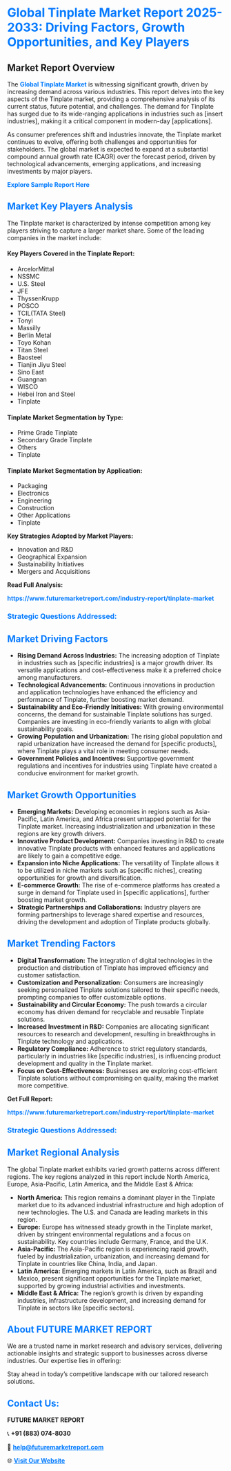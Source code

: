 <h1 style="color: #007BFF;">Global Tinplate Market Report 2025-2033: Driving Factors, Growth Opportunities, and Key Players</h1>

<section id="overview">
<h2>Market Report Overview</h2>
<p>The <a href="https://www.futuremarketreport.com/industry-report/tinplate-market" style="color: #007BFF; text-decoration: none;"><strong>Global Tinplate Market</strong></a> is witnessing significant growth, driven by increasing demand across various industries. This report delves into the key aspects of the Tinplate market, providing a comprehensive analysis of its current status, future potential, and challenges. The demand for Tinplate has surged due to its wide-ranging applications in industries such as [insert industries], making it a critical component in modern-day [applications].</p>
<p>As consumer preferences shift and industries innovate, the Tinplate market continues to evolve, offering both challenges and opportunities for stakeholders. The global market is expected to expand at a substantial compound annual growth rate (CAGR) over the forecast period, driven by technological advancements, emerging applications, and increasing investments by major players.</p>
</section>

<section id="overview">
<p><a href="https://www.futuremarketreport.com/request-sample/reportId=30616" style="color: #007BFF; text-decoration: none;"><strong>Explore Sample Report Here</strong></a></p>
</section>

<section id="key-players">
<h2 style="color: #007BFF;">Market Key Players Analysis</h2>
<p>The Tinplate market is characterized by intense competition among key players striving to capture a larger market share. Some of the leading companies in the market include:</p>
<h4>Key Players Covered in the Tinplate Report:</h4>
<ul><li>ArcelorMittal</li><li>NSSMC</li><li>U.S. Steel</li><li>JFE</li><li>ThyssenKrupp</li><li>POSCO</li><li>TCIL(TATA Steel)</li><li>Tonyi</li><li>Massilly</li><li>Berlin Metal</li><li>Toyo Kohan</li><li>Titan Steel</li><li>Baosteel</li><li>Tianjin Jiyu Steel</li><li>Sino East</li><li>Guangnan</li><li>WISCO</li><li>Hebei Iron and Steel</li><li>Tinplate</li></ul>
<h4>Tinplate Market Segmentation by Type:</h4>
<ul><li>Prime Grade Tinplate</li><li>Secondary Grade Tinplate</li><li>Others</li><li>Tinplate</li></ul>

<h4>Tinplate Market Segmentation by Application:</h4>
<ul><li>Packaging</li><li>Electronics</li><li>Engineering</li><li>Construction</li><li>Other Applications</li><li>Tinplate</li></ul>
<p><strong>Key Strategies Adopted by Market Players:</strong></p>
<ul>
<li>Innovation and R&D</li>
<li>Geographical Expansion</li>
<li>Sustainability Initiatives</li>
<li>Mergers and Acquisitions</li>
</ul>
</section>

<section>
<p><strong>Read Full Analysis: </strong></p><a href="https://www.futuremarketreport.com/industry-report/tinplate-market" style="color: #007BFF; text-decoration: none;"><strong>https://www.futuremarketreport.com/industry-report/tinplate-market</strong></a>
<h3 style="color: #007BFF;">Strategic Questions Addressed:</h3>
</section>

<section id="driving-factors">
<h2 style="color: #007BFF;">Market Driving Factors</h2>
<ul>
<li><strong>Rising Demand Across Industries:</strong> The increasing adoption of Tinplate in industries such as [specific industries] is a major growth driver. Its versatile applications and cost-effectiveness make it a preferred choice among manufacturers.</li>
<li><strong>Technological Advancements:</strong> Continuous innovations in production and application technologies have enhanced the efficiency and performance of Tinplate, further boosting market demand.</li>
<li><strong>Sustainability and Eco-Friendly Initiatives:</strong> With growing environmental concerns, the demand for sustainable Tinplate solutions has surged. Companies are investing in eco-friendly variants to align with global sustainability goals.</li>
<li><strong>Growing Population and Urbanization:</strong> The rising global population and rapid urbanization have increased the demand for [specific products], where Tinplate plays a vital role in meeting consumer needs.</li>
<li><strong>Government Policies and Incentives:</strong> Supportive government regulations and incentives for industries using Tinplate have created a conducive environment for market growth.</li>
</ul>
</section>

<section id="growth-opportunities">
<h2 style="color: #007BFF;">Market Growth Opportunities</h2>
<ul>
<li><strong>Emerging Markets:</strong> Developing economies in regions such as Asia-Pacific, Latin America, and Africa present untapped potential for the Tinplate market. Increasing industrialization and urbanization in these regions are key growth drivers.</li>
<li><strong>Innovative Product Development:</strong> Companies investing in R&D to create innovative Tinplate products with enhanced features and applications are likely to gain a competitive edge.</li>
<li><strong>Expansion into Niche Applications:</strong> The versatility of Tinplate allows it to be utilized in niche markets such as [specific niches], creating opportunities for growth and diversification.</li>
<li><strong>E-commerce Growth:</strong> The rise of e-commerce platforms has created a surge in demand for Tinplate used in [specific applications], further boosting market growth.</li>
<li><strong>Strategic Partnerships and Collaborations:</strong> Industry players are forming partnerships to leverage shared expertise and resources, driving the development and adoption of Tinplate products globally.</li>
</ul>
</section>

<section id="trending-factors">
<h2 style="color: #007BFF;">Market Trending Factors</h2>
<ul>
<li><strong>Digital Transformation:</strong> The integration of digital technologies in the production and distribution of Tinplate has improved efficiency and customer satisfaction.</li>
<li><strong>Customization and Personalization:</strong> Consumers are increasingly seeking personalized Tinplate solutions tailored to their specific needs, prompting companies to offer customizable options.</li>
<li><strong>Sustainability and Circular Economy:</strong> The push towards a circular economy has driven demand for recyclable and reusable Tinplate solutions.</li>
<li><strong>Increased Investment in R&D:</strong> Companies are allocating significant resources to research and development, resulting in breakthroughs in Tinplate technology and applications.</li>
<li><strong>Regulatory Compliance:</strong> Adherence to strict regulatory standards, particularly in industries like [specific industries], is influencing product development and quality in the Tinplate market.</li>
<li><strong>Focus on Cost-Effectiveness:</strong> Businesses are exploring cost-efficient Tinplate solutions without compromising on quality, making the market more competitive.</li>
</ul>
</section>

<section>
<p><strong>Get Full Report: </strong></p><a href="https://www.futuremarketreport.com/industry-report/tinplate-market" style="color: #007BFF; text-decoration: none;"><strong>https://www.futuremarketreport.com/industry-report/tinplate-market</strong></a>
<h3 style="color: #007BFF;">Strategic Questions Addressed:</h3>
</section>


<section id="regional-analysis">
<h2 style="color: #007BFF;">Market Regional Analysis</h2>
<p>The global Tinplate market exhibits varied growth patterns across different regions. The key regions analyzed in this report include North America, Europe, Asia-Pacific, Latin America, and the Middle East & Africa:</p>
<ul>
<li><strong>North America:</strong> This region remains a dominant player in the Tinplate market due to its advanced industrial infrastructure and high adoption of new technologies. The U.S. and Canada are leading markets in this region.</li>
<li><strong>Europe:</strong> Europe has witnessed steady growth in the Tinplate market, driven by stringent environmental regulations and a focus on sustainability. Key countries include Germany, France, and the U.K.</li>
<li><strong>Asia-Pacific:</strong> The Asia-Pacific region is experiencing rapid growth, fueled by industrialization, urbanization, and increasing demand for Tinplate in countries like China, India, and Japan.</li>
<li><strong>Latin America:</strong> Emerging markets in Latin America, such as Brazil and Mexico, present significant opportunities for the Tinplate market, supported by growing industrial activities and investments.</li>
<li><strong>Middle East & Africa:</strong> The region’s growth is driven by expanding industries, infrastructure development, and increasing demand for Tinplate in sectors like [specific sectors].</li>
</ul>
</section>

<footer>
<h2 style="color: #007BFF;">About FUTURE MARKET REPORT</h2>
<p>We are a trusted name in market research and advisory services, delivering actionable insights and strategic support to businesses across diverse industries. Our expertise lies in offering:</p>

<p>Stay ahead in today’s competitive landscape with our tailored research solutions.</p>

<h2 style="color: #007BFF;">Contact Us:</h2>
<p><strong>FUTURE MARKET REPORT</strong></p>
<p>📞 <strong>+91 (883) 074-8030</strong></p>
<p>📧 <strong><a href="mailto:help@futuremarketreport.com" style="color: #007BFF;">help@futuremarketreport.com</a></strong></p>
<p>🌐 <strong><a href="https://www.futuremarketreport.com/" style="color: #007BFF;">Visit Our Website</a></strong></p>
</footer>